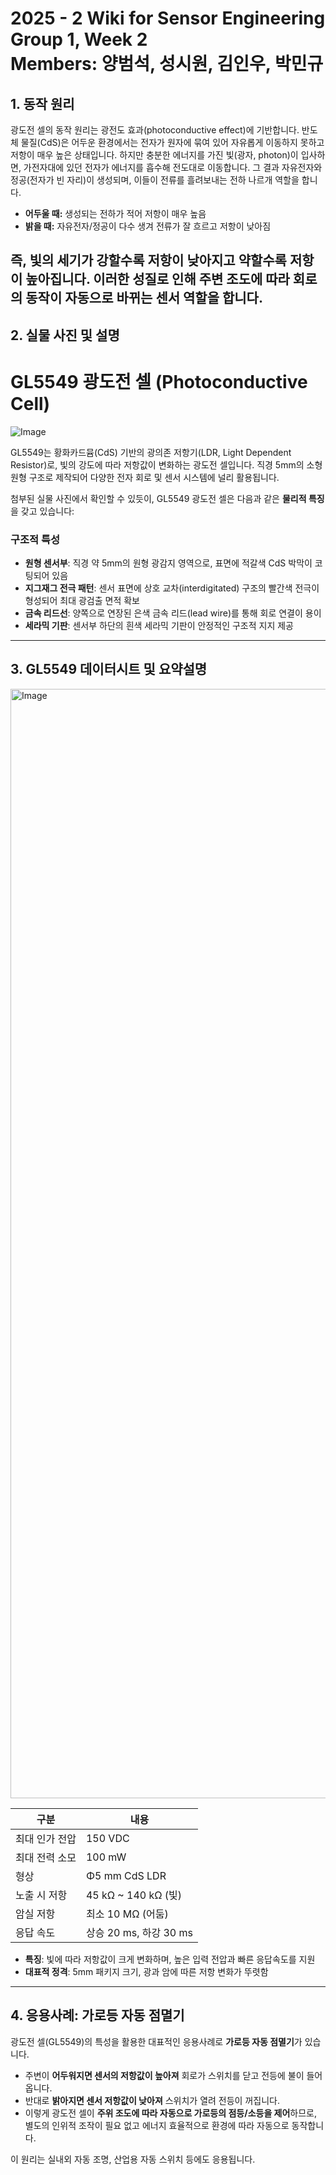 # 2025 - 2 Wiki for Sensor Engineering Group 1, Week 2 <br/> Members: 양범석, 성시원, 김인우, 박민규

## 1. 동작 원리

광도전 셀의 동작 원리는 광전도 효과(photoconductive effect)에 기반합니다. 반도체 물질(CdS)은 어두운 환경에서는 전자가 원자에 묶여 있어 자유롭게 이동하지 못하고 저항이 매우 높은 상태입니다. 하지만 충분한 에너지를 가진 빛(광자, photon)이 입사하면, 가전자대에 있던 전자가 에너지를 흡수해 전도대로 이동합니다. 그 결과 자유전자와 정공(전자가 빈 자리)이 생성되며, 이들이 전류를 흘려보내는 전하 나르개 역할을 합니다.

- **어두울 때:** 생성되는 전하가 적어 저항이 매우 높음  
- **밝을 때:** 자유전자/정공이 다수 생겨 전류가 잘 흐르고 저항이 낮아짐

즉, 빛의 세기가 강할수록 저항이 낮아지고 약할수록 저항이 높아집니다. 이러한 성질로 인해 주변 조도에 따라 회로의 동작이 자동으로 바뀌는 센서 역할을 합니다.
---

## 2. 실물 사진 및 설명
# GL5549 광도전 셀 (Photoconductive Cell)
![Image](https://github.com/user-attachments/assets/b4e29044-d471-4e65-830a-e127b73b58b4)

GL5549는 황화카드뮴(CdS) 기반의 광의존 저항기(LDR, Light Dependent Resistor)로, 빛의 강도에 따라 저항값이 변화하는 광도전 셀입니다. 직경 5mm의 소형 원형 구조로 제작되어 다양한 전자 회로 및 센서 시스템에 널리 활용됩니다.

첨부된 실물 사진에서 확인할 수 있듯이, GL5549 광도전 셀은 다음과 같은 **물리적 특징**을 갖고 있습니다:

### 구조적 특성
- **원형 센서부**: 직경 약 5mm의 원형 광감지 영역으로, 표면에 적갈색 CdS 박막이 코팅되어 있음
- **지그재그 전극 패턴**: 센서 표면에 상호 교차(interdigitated) 구조의 빨간색 전극이 형성되어 최대 광검출 면적 확보
- **금속 리드선**: 양쪽으로 연장된 은색 금속 리드(lead wire)를 통해 회로 연결이 용이
- **세라믹 기판**: 센서부 하단의 흰색 세라믹 기판이 안정적인 구조적 지지 제공

---

## 3. GL5549 데이터시트 및 요약설명
<img width="1251" height="1775" alt="Image" src="https://github.com/user-attachments/assets/0b9a9761-2199-4e1c-b191-9ad7f2b36ff3" />

| 구분                | 내용                  |
|---------------------|----------------------|
| 최대 인가 전압      | 150 VDC              |
| 최대 전력 소모      | 100 mW               |
| 형상                | Φ5 mm CdS LDR        |
| 노출 시 저항        | 45 kΩ ~ 140 kΩ (빛)  |
| 암실 저항           | 최소 10 MΩ (어둠)     |
| 응답 속도           | 상승 20 ms, 하강 30 ms|

- **특징**: 빛에 따라 저항값이 크게 변화하며, 높은 입력 전압과 빠른 응답속도를 지원
- **대표적 정격**: 5mm 패키지 크기, 광과 암에 따른 저항 변화가 뚜렷함

---


## 4. 응용사례: 가로등 자동 점멸기

광도전 셀(GL5549)의 특성을 활용한 대표적인 응용사례로 **가로등 자동 점멸기**가 있습니다.

- 주변이 **어두워지면 센서의 저항값이 높아져** 회로가 스위치를 닫고 전등에 불이 들어옵니다.
- 반대로 **밝아지면 센서 저항값이 낮아져** 스위치가 열려 전등이 꺼집니다.
- 이렇게 광도전 셀이 **주위 조도에 따라 자동으로 가로등의 점등/소등을 제어**하므로, 별도의 인위적 조작이 필요 없고 에너지 효율적으로 환경에 따라 자동으로 동작합니다.

이 원리는 실내외 자동 조명, 산업용 자동 스위치 등에도 응용됩니다.
